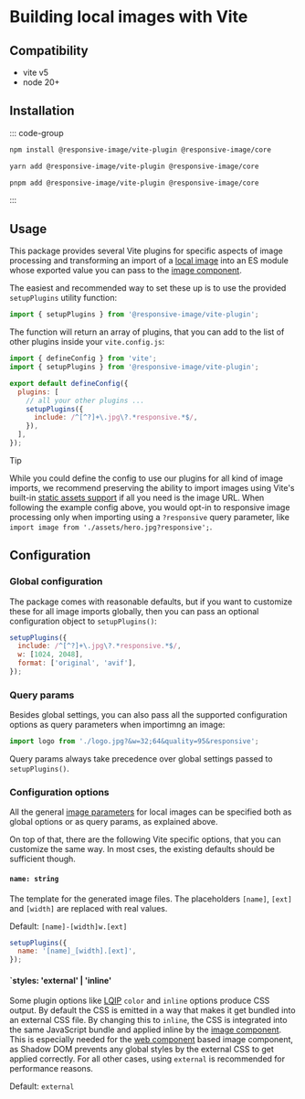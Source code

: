 # Building local images with Vite

## Compatibility

- vite v5
- node 20+

## Installation

::: code-group

```bash [npm]
npm install @responsive-image/vite-plugin @responsive-image/core
```

```bash [yarn]
yarn add @responsive-image/vite-plugin @responsive-image/core
```

```bash [pnpm]
pnpm add @responsive-image/vite-plugin @responsive-image/core
```

:::

## Usage

This package provides several Vite plugins for specific aspects of image processing and transforming an import of a [local image](../usage/local-images.md) into an ES module whose exported value you can pass to the [image component](../usage/component.md).

The easiest and recommended way to set these up is to use the provided `setupPlugins` utility function:

```js
import { setupPlugins } from '@responsive-image/vite-plugin';
```

The function will return an array of plugins, that you can add to the list of other plugins inside your `vite.config.js`:

```js
import { defineConfig } from 'vite';
import { setupPlugins } from '@responsive-image/vite-plugin';

export default defineConfig({
  plugins: [
    // all your other plugins ...
    setupPlugins({
      include: /^[^?]+\.jpg\?.*responsive.*$/,
    }),
  ],
});
```

> [!TIP]
> While you could define the config to use our plugins for all kind of image imports, we recommend preserving the ability to import images using Vite's built-in [static assets support](https://vitejs.dev/guide/assets.html) if all you need is the image URL. When following the example config above, you would opt-in to responsive image processing only when importing using a `?responsive` query parameter, like `import image from './assets/hero.jpg?responsive';`.

## Configuration

### Global configuration

The package comes with reasonable defaults, but if you want to customize these for all image imports globally, then you can pass an optional configuration object to `setupPlugins()`:

```js
setupPlugins({
  include: /^[^?]+\.jpg\?.*responsive.*$/,
  w: [1024, 2048],
  format: ['original', 'avif'],
});
```

### Query params

Besides global settings, you can also pass all the supported configuration options as query parameters when importimng an image:

```js
import logo from './logo.jpg?&w=32;64&quality=95&responsive';
```

Query params always take precedence over global settings passed to `setupPlugins()`.

### Configuration options

All the general [image parameters](../usage/local-images.md#image-parameters-reference) for local images can be specified both as global options or as query params, as explained above.

On top of that, there are the following Vite specific options, that you can customize the same way. In most cses, the existing defaults should be sufficient though.

#### `name: string`

The template for the generated image files. The placeholders `[name]`, `[ext]` and `[width]` are replaced with real values.

Default: `[name]-[width]w.[ext]`

```js
setupPlugins({
  name: '[name]_[width].[ext]',
});
```

#### `styles: 'external' | 'inline'

Some plugin options like [LQIP](../usage/lqip.md) `color` and `inline` options produce CSS output. By default the CSS is emitted in a way that makes it get bundled into an external CSS file. By changing this to `inline`, the CSS is integrated into the same JavaScript bundle and applied inline by the [image component](../usage/component.md). This is especially needed for the [web component](../frameworks/wc.md) based image component, as Shadow DOM prevents any global styles by the external CSS to get applied correctly. For all other cases, using `external` is recommended for performance reasons.

Default: `external`

